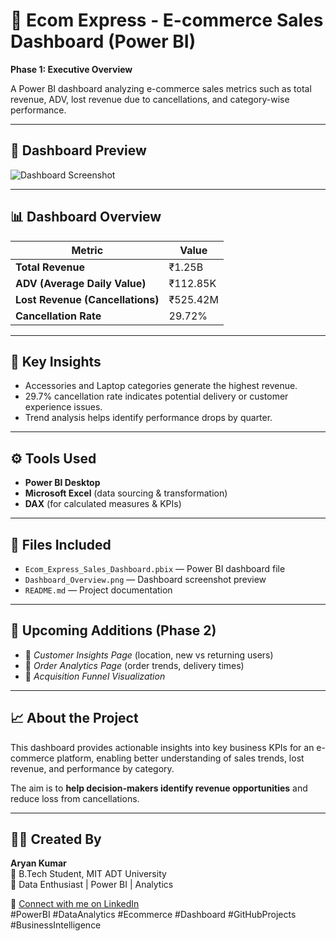 # 🛒 Ecom Express - E-commerce Sales Dashboard (Power BI)

**Phase 1: Executive Overview**

A Power BI dashboard analyzing e-commerce sales metrics such as total revenue, ADV, lost revenue due to cancellations, and category-wise performance.

---

## 📸 Dashboard Preview
![Dashboard Screenshot]()


---

## 📊 Dashboard Overview

| Metric | Value |
|--------|-------|
| **Total Revenue** | ₹1.25B |
| **ADV (Average Daily Value)** | ₹112.85K |
| **Lost Revenue (Cancellations)** | ₹525.42M |
| **Cancellation Rate** | 29.72% |

---

## 🧠 Key Insights
- Accessories and Laptop categories generate the highest revenue.  
- 29.7% cancellation rate indicates potential delivery or customer experience issues.  
- Trend analysis helps identify performance drops by quarter.

---

## ⚙️ Tools Used
- **Power BI Desktop**  
- **Microsoft Excel** (data sourcing & transformation)  
- **DAX** (for calculated measures & KPIs)

---

## 📂 Files Included
- `Ecom_Express_Sales_Dashboard.pbix` — Power BI dashboard file  
- `Dashboard_Overview.png` — Dashboard screenshot preview  
- `README.md` — Project documentation  

---

## 🔮 Upcoming Additions (Phase 2)
- 📍 *Customer Insights Page* (location, new vs returning users)  
- 🛒 *Order Analytics Page* (order trends, delivery times)  
- 🔁 *Acquisition Funnel Visualization*  

---

## 📈 About the Project
This dashboard provides actionable insights into key business KPIs for an e-commerce platform, enabling better understanding of sales trends, lost revenue, and performance by category.

The aim is to **help decision-makers identify revenue opportunities** and reduce loss from cancellations.

---

## 👨‍💻 Created By
**Aryan Kumar**  
📍 B.Tech Student, MIT ADT University  
💼 Data Enthusiast | Power BI | Analytics  

🔗 [Connect with me on LinkedIn](aryan-kumar-68186b24b)  
#PowerBI #DataAnalytics #Ecommerce #Dashboard #GitHubProjects #BusinessIntelligence
